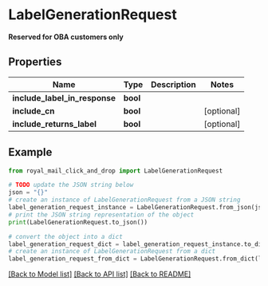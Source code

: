 # LabelGenerationRequest

<b>Reserved for OBA customers only</b>

## Properties

Name | Type | Description | Notes
------------ | ------------- | ------------- | -------------
**include_label_in_response** | **bool** |  | 
**include_cn** | **bool** |  | [optional] 
**include_returns_label** | **bool** |  | [optional] 

## Example

```python
from royal_mail_click_and_drop import LabelGenerationRequest

# TODO update the JSON string below
json = "{}"
# create an instance of LabelGenerationRequest from a JSON string
label_generation_request_instance = LabelGenerationRequest.from_json(json)
# print the JSON string representation of the object
print(LabelGenerationRequest.to_json())

# convert the object into a dict
label_generation_request_dict = label_generation_request_instance.to_dict()
# create an instance of LabelGenerationRequest from a dict
label_generation_request_from_dict = LabelGenerationRequest.from_dict(label_generation_request_dict)
```
[[Back to Model list]](../README_AUTO.md#documentation-for-models) [[Back to API list]](../README_AUTO.md#documentation-for-api-endpoints) [[Back to README]](../README_AUTO.md)


